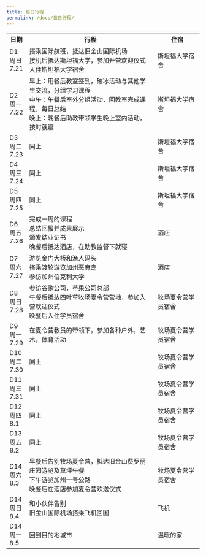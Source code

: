 ```yaml
---
title: 每日行程
permalink: /docs/每日行程/
---
```

<table id="customers">
  <tr>
    <th>日期</th>
    <th>行程</th>
    <th>住宿</th>
  </tr>
  <tr>
    <td>D1<br>周日<br>7.21</td>
    <td>搭乘国际航班，抵达旧金山国际机场<br>接机后抵达斯坦福大学，参加开营欢迎仪式<br>入住斯坦福大学宿舍</td>
    <td>斯坦福大学宿舍</td>
  </tr>
  <tr>
    <td>D2<br>周一<br>7.22</td>
    <td>早上：用餐后教室签到，破冰活动与其他学生交流，分组学习课程<br>中午：午餐后室外分组活动，回教室完成课程，每日总结<br>晚上：晚餐后助教带领学生晚上室内活动，按时就寝</td>
    <td>斯坦福大学宿舍</td>
  </tr>
  <tr>
    <td>D3<br>周二<br>7.23</td>
    <td>同上</td>
    <td>斯坦福大学宿舍</td>
  </tr>
  <tr>
    <td>D4<br>周三<br>7.24</td>
    <td>同上</td>
    <td>斯坦福大学宿舍</td>
  </tr>
  <tr>
    <td>D5<br>周四<br>7.25</td>
    <td>同上</td>
    <td>斯坦福大学宿舍</td>
  </tr>
  <tr>
    <td>D6<br>周五<br>7.26</td>
    <td>完成一周的课程<br>总结回报并成果展示<br>颁发结业证书<br>晚餐后抵达酒店，在助教监督下就寝</td>
    <td>酒店</td>
  </tr>
  <tr>
    <td>D7<br>周六<br>7.27</td>
    <td>游览金门大桥和渔人码头<br>搭乘渡轮游览加州恶魔岛<br>参访加州伯克利大学</td>
    <td>酒店</td>
  </tr>
  <tr>
    <td>D8<br>周日<br>7.28</td>
    <td>参访谷歌公司，苹果公司总部<br>午餐后抵达四叶草牧场夏令营营地，参加入营欢迎仪式<br>晚餐后入住学员宿舍</td>
    <td>牧场夏令营学员宿舍</td>
  </tr>
  <tr>
    <td>D9<br>周一<br>7.29</td>
    <td>在夏令营教员的带领下，参加各种户外，艺术，体育活动</td>
    <td>牧场夏令营学员宿舍</td>
  </tr>
  <tr>
    <td>D10<br>周二<br>7.30</td>
    <td>同上</td>
    <td>牧场夏令营学员宿舍</td>
  </tr>
  <tr>
    <td>D11<br>周三<br>7.31</td>
    <td>同上</td>
    <td>牧场夏令营学员宿舍</td>
  </tr>
  <tr>
    <td>D12<br>周四<br>8.1</td>
    <td>同上</td>
    <td>牧场夏令营学员宿舍</td>
  </tr>
  <tr>
    <td>D13<br>周五<br>8.2</td>
    <td>同上</td>
    <td>牧场夏令营学员宿舍</td>
  </tr>
  <tr>
    <td>D14<br>周六<br>8.3</td>
    <td>早餐后告别牧场夏令营，抵达旧金山费罗丽庄园游览及草坪午餐<br>下午游览加州一号公路<br>晚餐后在酒店参加夏令营欢送仪式</td>
    <td>牧场夏令营学员宿舍</td>
  </tr>
  <tr>
    <td>D14<br>周日<br>8.4</td>
    <td>和小伙伴告别<br>旧金山国际机场搭乘飞机回国</td>
    <td>飞机</td>
  </tr>
  <tr>
    <td>D14<br>周一<br>8.5</td>
    <td>回到目的地城市</td>
    <td>温暖的家</td>
  </tr>
</table>
